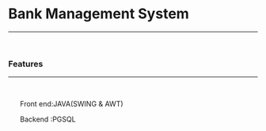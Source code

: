 <h1>Bank Management System</h1>
<hr><br>
<h3>Features</h3>
<hr>
<br>
<list>
  <ol>Front end:JAVA(SWING & AWT)</ol>
  <ol>Backend :PGSQL</ol>
</list>
